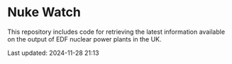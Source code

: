 # Nuke Watch

This repository includes code for retrieving the latest information available on the output of EDF nuclear power plants in the UK.

Last updated: 2024-11-28 21:13